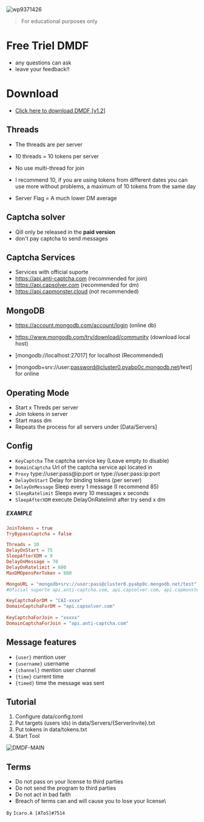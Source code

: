 ![wp9371426](https://user-images.githubusercontent.com/126829731/222923171-182cfdfa-e402-4255-ba27-91415a287c99.jpg)


> For educational purposes only


# Free Triel DMDF
- any questions can ask
- leave your feedback!! 


# Download
- [Click here to download DMDF [v1.2]](https://we.tl/t-tcNZUyiIb1)


## Threads

- The threads are per server
- 10 threads = 10 tokens per server
- No use multi-thread for join

- I recommend 10, if you are using tokens from different dates you can use more without problems, a maximum of 10 tokens from the same day 
- Server Flag = A much lower DM average


## **Captcha solver**
- Qill only be released in the **paid version**
- don't pay captcha to send messages


## Captcha Services

- Services with official suporte 
- https://api.anti-captcha.com (recommended for join)
- https://api.capsolver.com (recommended for dm)
- https://api.capmonster.cloud (not recommended)


## MongoDB

- https://account.mongodb.com/account/login (online db)
- https://www.mongodb.com/try/download/community (download local host)

- [mongodb://localhost:27017] for localhost (Recommended)
- [mongodb+srv://user:password@cluster0.pyabp0c.mongodb.net/test] for online


## Operating Mode

-  Start x Threds per server
-  Join tokens in server 
-  Start mass dm
-  Repeats the process for all servers under [Data/Servers]


## Config

- `KeyCaptcha` The captcha service key (Leave empty to disable)
-  `DomainCaptcha` Url of the captcha service api located in 
- `Proxy` type://user:pass@ip:port or type://user:pass:ip:port
-  `DelayOnStart` Delay for binding tokens (per server)
-  `DelayOnMessage` Sleep every 1 message (I recommend 85)
-  `SleepRatelimit` Sleeps every 10 messages x seconds
-  `SleepAfterXDM` execute DelayOnRatelimit after try send x dm

##### EXAMPLE

```toml
JoinTokens = true
TryBypassCaptcha = false  

Threads = 10    
DelayOnStart = 75  
SleepAfterXDM = 9  
DelayOnMessage = 70  
DelayOnRatelimit = 600  
MaxDMOpensPerToken = 600  

MongoURL = "mongodb+srv://user:pass@cluster0.pyabp0c.mongodb.net/test"  
#Oficial suporte api.anti-captcha.com, api.capsolver.com, api.capmonster.cloud  

KeyCaptchaForDM = "CAI-xxxx"  
DomainCaptchaForDM = "api.capsolver.com"  
  
KeyCaptchaForJoin = "xxxxx"  
DomainCaptchaForJoin = "api.anti-captcha.com"
```

## Message features

- `{user}` mention user 
- `{username}` username
- `{channel}` mention user channel
- `{time}` current time 
- `{timed}` time the message was sent

## Tutorial

1. Configure data/config.toml
2. Put targets (users ids) in data/Servers/{ServerInvite}.txt
3. Put tokens in data/tokens.txt
4. Start Tool

![DMDF-MAIN](https://media.discordapp.net/attachments/1050232164383461446/1084076506193596457/image.png?width=843&height=474)

## Terms

-  Do not pass on your license to third parties
-  Do not send the program to third parties
-  Do not act in bad faith
-  Breach of terms can and will cause you to lose your license\

`By` `Icaro.A [AToS]#7514`
